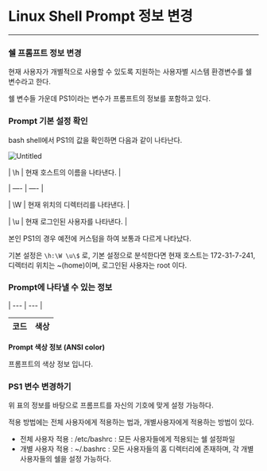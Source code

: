 # Linux Shell Prompt 정보 변경

---

### 쉘 프롬프트 정보 변경

현재 사용자가 개별적으로 사용할 수 있도록 지원하는 사용자별 시스템 환경변수를 쉘 변수라고 한다.

쉘 변수들 가운데 PS1이라는 변수가 프롬프트의 정보를 포함하고 있다.

### Prompt 기본 설정 확인

bash shell에서 PS1의 값을 확인하면 다음과 같이 나타난다.

![Untitled](Linux%20Shell%20Prompt%20%E1%84%8C%E1%85%A5%E1%86%BC%E1%84%87%E1%85%A9%20%E1%84%87%E1%85%A7%E1%86%AB%E1%84%80%E1%85%A7%E1%86%BC%20823b169d76114150ab0a19b36667f20e/Untitled.png)

| \h | 현재 호스트의 이름을 나타낸다. |

| —- | —- |

| \W | 현재 위치의 디렉터리를 나타낸다. | 

|  \u | 현재 로그인된 사용자를 나타낸다. |

본인 PS1의 경우 예전에 커스텀을 하여 보통과 다르게 나타났다.

기본 설정은 `\h:\W \u\$` 로, 기본 설정으로 분석한다면 현재 호스트는 172-31-7-241, 디렉터리 위치는 ~(home)이며, 로그인된 사용자는 root 이다.

### Prompt에 나타낼 수 있는 정보

| --- | --- |

| 코드 | 색상 |
| --- | --- |

**Prompt 색상 정보 (ANSI color)**

프롬프트의 색상 정보 입니다.

### PS1 변수 변경하기

위 표의 정보를 바탕으로 프롬프트를 자신의 기호에 맞게 설정 가능하다.

적용 방법에는 전체 사용자에게 적용하는 법과, 개별사용자에게 적용하는 방법이 있다.

- 전체 사용자 적용
: /etc/bashrc : 모든 사용자들에게 적용되는 쉘 설정파일
- 개별 사용자 적용
: ~/.bashrc : 모든 사용자들의 홈 디렉터리에 존재하며, 각 개별 사용자들의 쉘을 설정 가능하다.